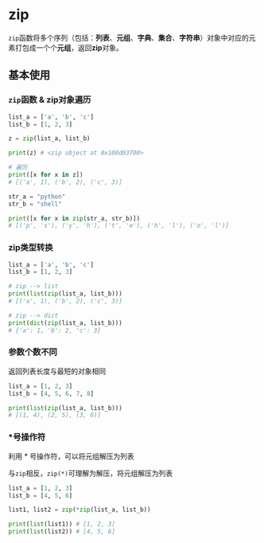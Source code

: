 # zip

`zip`函数将多个序列（包括：**列表**、**元组**、**字典**、**集合**、**字符串**）对象中对应的元素打包成一个个**元组**，返回**zip**对象。

## 基本使用

### `zip`函数 & zip对象遍历

```python
list_a = ['a', 'b', 'c']
list_b = [1, 2, 3]

z = zip(list_a, list_b)

print(z) # <zip object at 0x100d03700>

# 遍历
print([x for x in z]) 
# [('a', 1), ('b', 2), ('c', 3)]

str_a = "python"
str_b = "shell"

print([x for x in zip(str_a, str_b)]) 
# [('p', 's'), ('y', 'h'), ('t', 'e'), ('h', 'l'), ('o', 'l')]
```

### zip类型转换

```python
list_a = ['a', 'b', 'c']
list_b = [1, 2, 3]

# zip --> list
print(list(zip(list_a, list_b))) 
# [('a', 1), ('b', 2), ('c', 3)]

# zip --> dict
print(dict(zip(list_a, list_b))) 
# {'a': 1, 'b': 2, 'c': 3}
```

### 参数个数不同

返回列表长度与最短的对象相同

```python
list_a = [1, 2, 3]
list_b = [4, 5, 6, 7, 8]

print(list(zip(list_a, list_b)))
# [(1, 4), (2, 5), (3, 6)]
```

### \*号操作符

利用 \* 号操作符，可以将元组解压为列表

与`zip`相反，`zip(*)`可理解为解压，将元组解压为列表

```python
list_a = [1, 2, 3]
list_b = [4, 5, 6]

list1, list2 = zip(*zip(list_a, list_b))

print(list(list1)) # [1, 2, 3]
print(list(list2)) # [4, 5, 6]
```








